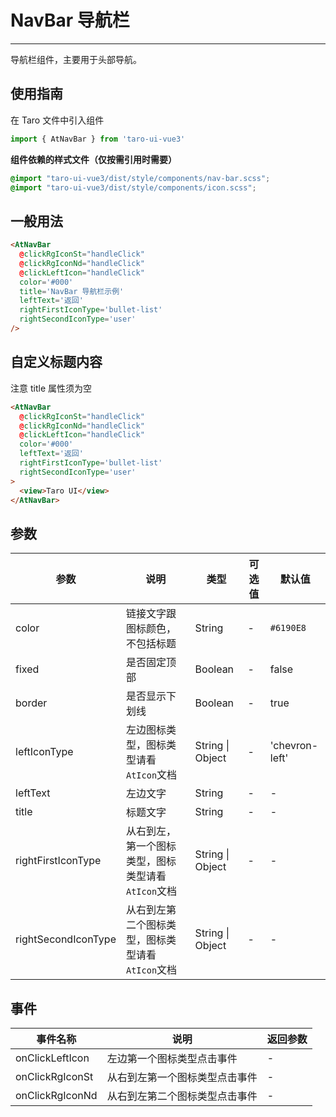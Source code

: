 # NavBar 导航栏

---
导航栏组件，主要用于头部导航。

## 使用指南

在 Taro 文件中引入组件


```typescript
import { AtNavBar } from 'taro-ui-vue3'
```


**组件依赖的样式文件（仅按需引用时需要）**


```scss
@import "taro-ui-vue3/dist/style/components/nav-bar.scss";
@import "taro-ui-vue3/dist/style/components/icon.scss";
```


## 一般用法


```html
<AtNavBar
  @clickRgIconSt="handleClick"
  @clickRgIconNd="handleClick"
  @clickLeftIcon="handleClick"
  color='#000'
  title='NavBar 导航栏示例'
  leftText='返回'
  rightFirstIconType='bullet-list'
  rightSecondIconType='user'
/>
```


## 自定义标题内容

注意 title 属性须为空


```html
<AtNavBar
  @clickRgIconSt="handleClick"
  @clickRgIconNd="handleClick"
  @clickLeftIcon="handleClick"
  color='#000'
  leftText='返回'
  rightFirstIconType='bullet-list'
  rightSecondIconType='user'
>
  <view>Taro UI</view>
</AtNavBar>
```


## 参数

| 参数       | 说明                                   | 类型    | 可选值                                                              | 默认值   |
| ---------- | -------------------------------------- | ------- | ------------------------------------------------------------------- | -------- |
| color | 链接文字跟图标颜色，不包括标题 | String  | - | `#6190E8` |
| fixed | 是否固定顶部  | Boolean | - | false |
| border | 是否显示下划线  | Boolean | - | true |
| leftIconType  | 左边图标类型，图标类型请看`AtIcon`文档  | String \| Object | - | 'chevron-left' |
| leftText | 左边文字 | String  | - | - |
| title | 标题文字 | String  | - | - |
| rightFirstIconType | 从右到左，第一个图标类型，图标类型请看`AtIcon`文档 | String \| Object  | - | - |
| rightSecondIconType | 从右到左第二个图标类型，图标类型请看`AtIcon`文档 | String \| Object  | - | - |

## 事件

| 事件名称 | 说明          | 返回参数  |
|---------- |-------------- |---------- |
| onClickLeftIcon | 左边第一个图标类型点击事件 | -  |
| onClickRgIconSt | 从右到左第一个图标类型点击事件 | -  |
| onClickRgIconNd | 从右到左第二个图标类型点击事件 | -  |
